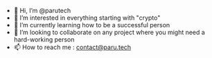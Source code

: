 - 👋 Hi, I’m @parutech
- 👀 I’m interested in everything starting with "crypto"
- 🌱 I’m currently learning how to be a successful person
- 💞️ I’m looking to collaborate on any project where you might need a hard-working person 
- 📫 How to reach me : contact@paru.tech
